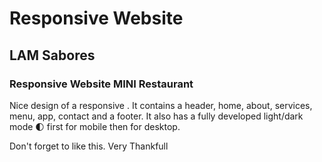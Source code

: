 # Responsive Website 
## LAM Sabores
### Responsive Website MINI Restaurant
Nice design of a responsive  . It contains a header, home, about, services, menu, app, contact and a footer. It also has a fully developed light/dark mode 🌓 first for mobile then for desktop.

Don't forget to like this. Very Thankfull

